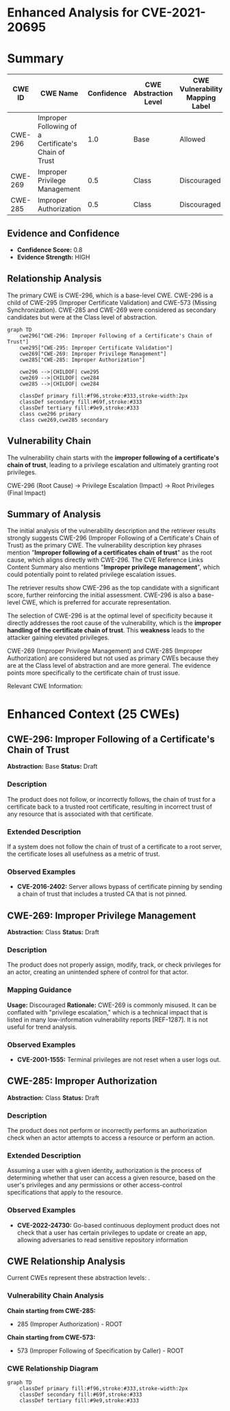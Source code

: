 # Enhanced Analysis for CVE-2021-20695

# Summary
| CWE ID | CWE Name | Confidence | CWE Abstraction Level | CWE Vulnerability Mapping Label | CWE-Vulnerability Mapping Notes |
|---|---|---|---|---|---|
| CWE-296 | Improper Following of a Certificate's Chain of Trust | 1.0 | Base | Allowed | Primary CWE |
| CWE-269 | Improper Privilege Management | 0.5 | Class | Discouraged | Secondary Candidate |
| CWE-285 | Improper Authorization | 0.5 | Class | Discouraged | Secondary Candidate |

## Evidence and Confidence

*   **Confidence Score:** 0.8
*   **Evidence Strength:** HIGH

## Relationship Analysis
The primary CWE is CWE-296, which is a base-level CWE. CWE-296 is a child of CWE-295 (Improper Certificate Validation) and CWE-573 (Missing Synchronization). CWE-285 and CWE-269 were considered as secondary candidates but were at the Class level of abstraction.

```mermaid
graph TD
    cwe296["CWE-296: Improper Following of a Certificate's Chain of Trust"]
    cwe295["CWE-295: Improper Certificate Validation"]
    cwe269["CWE-269: Improper Privilege Management"]
    cwe285["CWE-285: Improper Authorization"]
    
    cwe296 -->|CHILDOF| cwe295
    cwe269 -->|CHILDOF| cwe284
    cwe285 -->|CHILDOF| cwe284
    
    classDef primary fill:#f96,stroke:#333,stroke-width:2px
    classDef secondary fill:#69f,stroke:#333
    classDef tertiary fill:#9e9,stroke:#333
    class cwe296 primary
    class cwe269,cwe285 secondary
```

## Vulnerability Chain
The vulnerability chain starts with the **improper following of a certificate's chain of trust**, leading to a privilege escalation and ultimately granting root privileges.

CWE-296 (Root Cause) -> Privilege Escalation (Impact) -> Root Privileges (Final Impact)

## Summary of Analysis
The initial analysis of the vulnerability description and the retriever results strongly suggests CWE-296 (Improper Following of a Certificate's Chain of Trust) as the primary CWE. The vulnerability description key phrases mention "**Improper following of a certificates chain of trust**" as the root cause, which aligns directly with CWE-296. The CVE Reference Links Content Summary also mentions "**Improper privilege management**", which could potentially point to related privilege escalation issues.

The retriever results show CWE-296 as the top candidate with a significant score, further reinforcing the initial assessment. CWE-296 is also a base-level CWE, which is preferred for accurate representation.

The selection of CWE-296 is at the optimal level of specificity because it directly addresses the root cause of the vulnerability, which is the **improper handling of the certificate chain of trust**. This **weakness** leads to the attacker gaining elevated privileges.

CWE-269 (Improper Privilege Management) and CWE-285 (Improper Authorization) are considered but not used as primary CWEs because they are at the Class level of abstraction and are more general. The evidence points more specifically to the certificate chain of trust issue.

Relevant CWE Information:

# Enhanced Context (25 CWEs)

## CWE-296: Improper Following of a Certificate's Chain of Trust
**Abstraction:** Base
**Status:** Draft

### Description
The product does not follow, or incorrectly follows, the chain of trust for a certificate back to a trusted root certificate, resulting in incorrect trust of any resource that is associated with that certificate.

### Extended Description
If a system does not follow the chain of trust of a certificate to a root server, the certificate loses all usefulness as a metric of trust.

### Observed Examples
- **CVE-2016-2402:** Server allows bypass of certificate pinning by sending a chain of trust that includes a trusted CA that is not pinned.

## CWE-269: Improper Privilege Management
**Abstraction:** Class
**Status:** Draft

### Description
The product does not properly assign, modify, track, or check privileges for an actor, creating an unintended sphere of control for that actor.

### Mapping Guidance
**Usage:** Discouraged
**Rationale:** CWE-269 is commonly misused. It can be conflated with "privilege escalation," which is a technical impact that is listed in many low-information vulnerability reports [REF-1287]. It is not useful for trend analysis.

### Observed Examples
- **CVE-2001-1555:** Terminal privileges are not reset when a user logs out.

## CWE-285: Improper Authorization
**Abstraction:** Class
**Status:** Draft

### Description
The product does not perform or incorrectly performs an authorization check when an actor attempts to access a resource or perform an action.

### Extended Description
Assuming a user with a given identity, authorization is the process of determining whether that user can access a given resource, based on the user's privileges and any permissions or other access-control specifications that apply to the resource.

### Observed Examples
- **CVE-2022-24730:** Go-based continuous deployment product does not check that a user has certain privileges to update or create an app, allowing adversaries to read sensitive repository information


## CWE Relationship Analysis

Current CWEs represent these abstraction levels: .


### Vulnerability Chain Analysis

**Chain starting from CWE-285:**
- 285 (Improper Authorization) - ROOT


**Chain starting from CWE-573:**
- 573 (Improper Following of Specification by Caller) - ROOT



### CWE Relationship Diagram

```mermaid
graph TD
    classDef primary fill:#f96,stroke:#333,stroke-width:2px
    classDef secondary fill:#69f,stroke:#333
    classDef tertiary fill:#9e9,stroke:#333
```